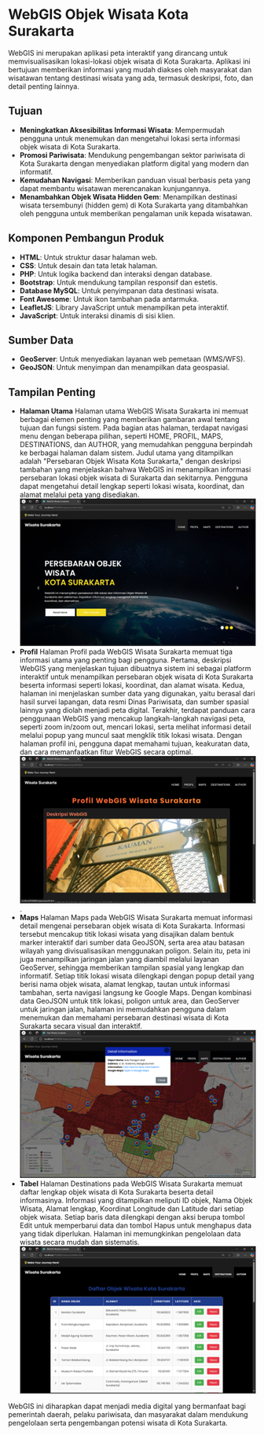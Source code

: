 # WebGIS Objek Wisata Kota Surakarta

WebGIS ini merupakan aplikasi peta interaktif yang dirancang untuk memvisualisasikan lokasi-lokasi objek wisata di Kota Surakarta. Aplikasi ini bertujuan memberikan informasi yang mudah diakses oleh masyarakat dan wisatawan tentang destinasi wisata yang ada, termasuk deskripsi, foto, dan detail penting lainnya.

## Tujuan
- **Meningkatkan Aksesibilitas Informasi Wisata**: Mempermudah pengguna untuk menemukan dan mengetahui lokasi serta informasi objek wisata di Kota Surakarta.
- **Promosi Pariwisata**: Mendukung pengembangan sektor pariwisata di Kota Surakarta dengan menyediakan platform digital yang modern dan informatif.
- **Kemudahan Navigasi**: Memberikan panduan visual berbasis peta yang dapat membantu wisatawan merencanakan kunjungannya.
- **Menambahkan Objek Wisata Hidden Gem**: Menampilkan destinasi wisata tersembunyi (hidden gem) di Kota Surakarta yang ditambahkan oleh pengguna untuk memberikan pengalaman unik kepada wisatawan.

## Komponen Pembangun Produk
- **HTML**: Untuk struktur dasar halaman web.
- **CSS**: Untuk desain dan tata letak halaman.
- **PHP**: Untuk logika backend dan interaksi dengan database.
- **Bootstrap**: Untuk mendukung tampilan responsif dan estetis.
- **Database MySQL**: Untuk penyimpanan data destinasi wisata.
- **Font Awesome**: Untuk ikon tambahan pada antarmuka.
- **LeafletJS**: Library JavaScript untuk menampilkan peta interaktif.
- **JavaScript**: Untuk interaksi dinamis di sisi klien.

## Sumber Data
- **GeoServer**: Untuk menyediakan layanan web pemetaan (WMS/WFS).
- **GeoJSON**: Untuk menyimpan dan menampilkan data geospasial.

## Tampilan Penting
- **Halaman Utama**
Halaman utama WebGIS Wisata Surakarta ini memuat berbagai elemen penting yang memberikan gambaran awal tentang tujuan dan fungsi sistem. Pada bagian atas halaman, terdapat navigasi menu dengan beberapa pilihan, seperti HOME, PROFIL, MAPS, DESTINATIONS, dan AUTHOR, yang memudahkan pengguna berpindah ke berbagai halaman dalam sistem. Judul utama yang ditampilkan adalah "Persebaran Objek Wisata Kota Surakarta," dengan deskripsi tambahan yang menjelaskan bahwa WebGIS ini menampilkan informasi persebaran lokasi objek wisata di Surakarta dan sekitarnya. Pengguna dapat mengetahui detail lengkap seperti lokasi wisata, koordinat, dan alamat melalui peta yang disediakan.
![Halaman Utama](fitur/landing.png)
- **Profil**
Halaman Profil pada WebGIS Wisata Surakarta memuat tiga informasi utama yang penting bagi pengguna. Pertama, deskripsi WebGIS yang menjelaskan tujuan dibuatnya sistem ini sebagai platform interaktif untuk menampilkan persebaran objek wisata di Kota Surakarta beserta informasi seperti lokasi, koordinat, dan alamat wisata. Kedua, halaman ini menjelaskan sumber data yang digunakan, yaitu berasal dari hasil survei lapangan, data resmi Dinas Pariwisata, dan sumber spasial lainnya yang diolah menjadi peta digital. Terakhir, terdapat panduan cara penggunaan WebGIS yang mencakup langkah-langkah navigasi peta, seperti zoom in/zoom out, mencari lokasi, serta melihat informasi detail melalui popup yang muncul saat mengklik titik lokasi wisata. Dengan halaman profil ini, pengguna dapat memahami tujuan, keakuratan data, dan cara memanfaatkan fitur WebGIS secara optimal.
![Profil](fitur/profil.png).
- **Maps**
Halaman Maps pada WebGIS Wisata Surakarta memuat informasi detail mengenai persebaran objek wisata di Kota Surakarta. Informasi tersebut mencakup titik lokasi wisata yang disajikan dalam bentuk marker interaktif dari sumber data GeoJSON, serta area atau batasan wilayah yang divisualisasikan menggunakan poligon. Selain itu, peta ini juga menampilkan jaringan jalan yang diambil melalui layanan GeoServer, sehingga memberikan tampilan spasial yang lengkap dan informatif. Setiap titik lokasi wisata dilengkapi dengan popup detail yang berisi nama objek wisata, alamat lengkap, tautan untuk informasi tambahan, serta navigasi langsung ke Google Maps. Dengan kombinasi data GeoJSON untuk titik lokasi, poligon untuk area, dan GeoServer untuk jaringan jalan, halaman ini memudahkan pengguna dalam menemukan dan memahami persebaran destinasi wisata di Kota Surakarta secara visual dan interaktif.
![Peta](fitur/maps.png)
- **Tabel**
Halaman Destinations pada WebGIS Wisata Surakarta memuat daftar lengkap objek wisata di Kota Surakarta beserta detail informasinya. Informasi yang ditampilkan meliputi ID objek, Nama Objek Wisata, Alamat lengkap, Koordinat Longitude dan Latitude dari setiap objek wisata. Setiap baris data dilengkapi dengan aksi berupa tombol Edit untuk memperbarui data dan tombol Hapus untuk menghapus data yang tidak diperlukan. Halaman ini memungkinkan pengelolaan data wisata secara mudah dan sistematis.
![tabel](fitur/tabel.png)

WebGIS ini diharapkan dapat menjadi media digital yang bermanfaat bagi pemerintah daerah, pelaku pariwisata, dan masyarakat dalam mendukung pengelolaan serta pengembangan potensi wisata di Kota Surakarta.
